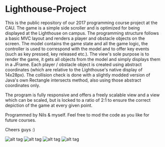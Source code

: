 # Lighthouse-Project

This is the public repository of our 2017 programming course project at the CAU.
The game is a simple side scroller and is optimized for being displayed at the Lighthouse on campus.
The programming structure follows a basic MVC layout and renders a player and obstacle objects on the screen.
The model contains the game state and all the game logic, the controller is used to correspond with the model and to 
offer key events (such as key pressed, key released etc.). The view's sole purpose is to render the game, it gets all
objects from the model and simply displays them in a JFrame.
Each player / obstacle object is created using abstract coordinates (which are relative to the Lighthouse's 
native display of 14x28px). The collision check is done with a slightly modded version of Java's own Rectangle 
intersects method, also using those abstract coordinates only. 

The program is fully responsive and offers a freely scalable view and a view which can be scaled, but is locked
to a ratio of 2:1 to ensure the correct depiction of the game at every given point.

Programmed by Nils & myself.
Feel free to mod the code as you like for future courses.

Cheers guys :)

![alt tag](https://cloud.githubusercontent.com/assets/13511576/24076771/75b285b0-0c39-11e7-86e7-c25b2fe2bfd7.png)
![alt tag](https://cloud.githubusercontent.com/assets/13511576/24076773/7e181a30-0c39-11e7-8030-4cd788af1bbd.png)
![alt tag](https://cloud.githubusercontent.com/assets/13511576/24076775/89fd8e16-0c39-11e7-8279-8e1fa5169801.png)
![alt tag](https://cloud.githubusercontent.com/assets/13511576/24076774/83fe6684-0c39-11e7-9ae5-b55ddbd33dd4.png)

